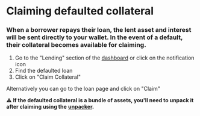 # Claiming defaulted collateral

### When a borrower repays their loan, the lent asset and interest will be sent directly to your wallet. In the event of a default, their collateral becomes available for claiming.

1. Go to the "Lending" section of the [dashboard](https://app.pwn.xyz/#/dashboard/) or click on the notification icon
2. Find the defaulted loan
3. Click on "Claim Collateral"

Alternatively you can go to the loan page and click on "Claim"

**⚠️ If the defaulted collateral is a bundle of assets, you'll need to unpack it after claiming using the** [**unpacker**](https://app.pwn.xyz/#/token-bundler/unpack-bundle/choose-bundle)**.**  &#x20;

